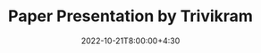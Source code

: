 ---
type: lecture
date: 2022-10-21T8:00:00+4:30
title: Paper Presentation by Trivikram
tldr: "Paper Presentations."
thumbnail: /static_files/presentations/symex.png
---